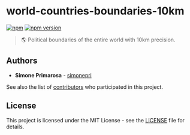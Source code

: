 # world-countries-boundaries-10km
[![npm](https://img.shields.io/npm/dm/world-countries-boundaries-10km.svg)](https://www.npmjs.com/package/world-countries-boundaries-10km) [![npm version](https://img.shields.io/npm/v/world-countries-boundaries-10km.svg)](https://www.npmjs.com/package/world-countries-boundaries-10km)
> 🌎 Political boundaries of the entire world with 10km precision.

## Authors
* **Simone Primarosa** - [simonepri](https://github.com/simonepri)

See also the list of [contributors](https://github.com/busrapidohq/world-countries-boundaries/contributors) who participated in this project.

## License
This project is licensed under the MIT License - see the [LICENSE](LICENSE) file for details.
